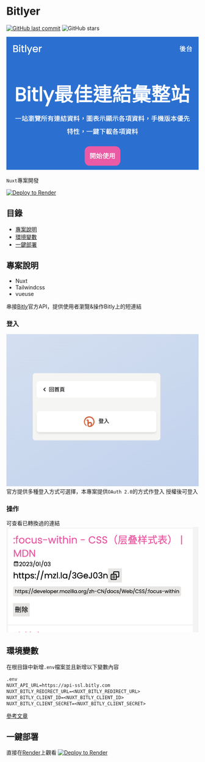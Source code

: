 # Bitlyer

[![GitHub last commit](https://img.shields.io/github/last-commit/connectshark/bitly-manager.svg?style=flat)](https://github.com/connectshark/bitly-manager)
![GitHub stars](https://img.shields.io/github/stars/connectshark/bitly-manager.svg?style=social&label=Stars&style=plastic)

![cover](/readme/cover.png)

`Nuxt`專案開發

[![Deploy to Render](https://render.com/images/deploy-to-render-button.svg)](https://render.com/deploy)

## 目錄
- [專案說明](#專案說明)
- [環境變數](#環境變數)
- [一鍵部署](#一鍵部署)


## 專案說明

- Nuxt
- Tailwindcss
- vueuse

串接[Bitly](https://bitly.com/)官方API，提供使用者瀏覽&操作Bitly上的短連結

### 登入
![](/readme/login.png)
官方提供多種登入方式可選擇，本專案提供`OAuth 2.0`的方式作登入
授權後可登入

### 操作

可查看已轉換過的連結
![](/readme/link.png)

## 環境變數

在根目錄中新增`.env`檔案並且新增以下變數內容
```
.env
NUXT_API_URL=https://api-ssl.bitly.com
NUXT_BITLY_REDIRECT_URL=<NUXT_BITLY_REDIRECT_URL>
NUXT_BITLY_CLIENT_ID=<NUXT_BITLY_CLIENT_ID>
NUXT_BITLY_CLIENT_SECRET=<NUXT_BITLY_CLIENT_SECRET>
```

[參考文章](https://medium.com/nosegates/745a9914c935)

## 一鍵部署
直接在[Render](https://render.com/)上觀看
[![Deploy to Render](https://render.com/images/deploy-to-render-button.svg)](https://render.com/deploy)